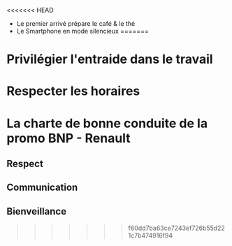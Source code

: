 <<<<<<< HEAD
* Le premier arrivé prépare le café & le thé
* Le Smartphone en mode silencieux
=======
# Privilégier l'entraide dans le travail

# Respecter les horaires

# La charte de bonne conduite de la promo BNP - Renault

## Respect



## Communication



## Bienveillance

>>>>>>> f60dd7ba63ce7243ef726b55d221c7b474916f94
